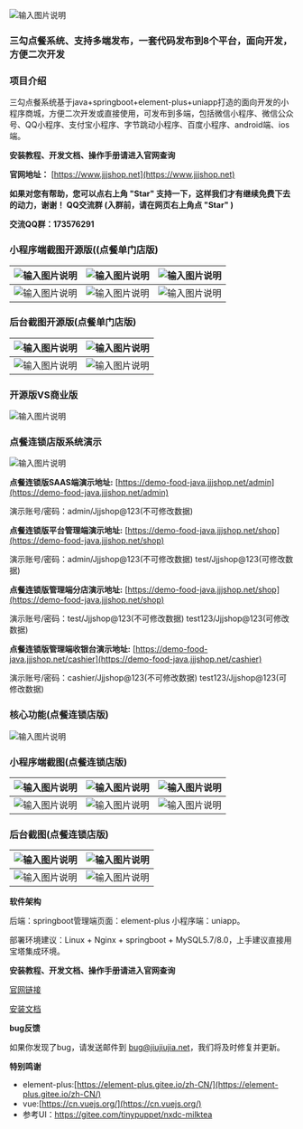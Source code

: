 ![输入图片说明](https://www.jjjshop.net/gitee/food-java/java01.png)

### 三勾点餐系统、支持多端发布，一套代码发布到8个平台，面向开发，方便二次开发


### 项目介绍

三勾点餐系统基于java+springboot+element-plus+uniapp打造的面向开发的小程序商城，方便二次开发或直接使用，可发布到多端，包括微信小程序、微信公众号、QQ小程序、支付宝小程序、字节跳动小程序、百度小程序、android端、ios端。

 **安装教程、开发文档、操作手册请进入官网查询** 

 **官网地址：** [https://www.jjjshop.net](https://www.jjjshop.net) 

 **如果对您有帮助，您可以点右上角 "Star" 支持一下，这样我们才有继续免费下去的动力，谢谢！
QQ交流群 (入群前，请在网页右上角点 "Star" )** 

 **交流QQ群：173576291** 


### 小程序端截图开源版((点餐单门店版)

|![输入图片说明](https://www.jjjshop.net/gitee/food-java/kp01.jpg)   |![输入图片说明](https://www.jjjshop.net/gitee/food-java/kp02.jpg)     | ![输入图片说明](https://www.jjjshop.net/gitee/food-java/kp03.jpg)    |
|---|---|---|
| ![输入图片说明](https://www.jjjshop.net/gitee/food-java/kp04.jpg)    | ![输入图片说明](https://www.jjjshop.net/gitee/food-java/kp05.jpg)    | ![输入图片说明](https://www.jjjshop.net/gitee/food-java/kp06.jpg)    |


### 后台截图开源版(点餐单门店版) 

| ![输入图片说明](https://www.jjjshop.net/gitee/food-java/kjava01.jpg)  |![输入图片说明](https://www.jjjshop.net/gitee/food-java/kjava02.jpg)   |
|---|---|
| ![输入图片说明](https://www.jjjshop.net/gitee/food-java/kjava03.jpg)  |![输入图片说明](https://www.jjjshop.net/gitee/food-java/kjava04.jpg)   |


### 开源版VS商业版 

![输入图片说明](https://www.jjjshop.net/gitee/food-java/java02.png)

### 点餐连锁店版系统演示 

![输入图片说明](https://www.jjjshop.net/gitee/food-java/java03.png)

 **点餐连锁版SAAS端演示地址:** [https://demo-food-java.jjjshop.net/admin](https://demo-food-java.jjjshop.net/admin)
  
演示账号/密码：admin/Jjjshop@123(不可修改数据)

**点餐连锁版平台管理端演示地址:** [https://demo-food-java.jjjshop.net/shop](https://demo-food-java.jjjshop.net/shop)
  
演示账号/密码：admin/Jjjshop@123(不可修改数据)  test/Jjjshop@123(可修改数据)

 **点餐连锁版管理端分店演示地址:** [https://demo-food-java.jjjshop.net/shop](https://demo-food-java.jjjshop.net/shop)   
   
演示账号/密码：test/Jjjshop@123(不可修改数据)  test123/Jjjshop@123(可修改数据)

 **点餐连锁版管理端收银台演示地址:** [https://demo-food-java.jjjshop.net/cashier](https://demo-food-java.jjjshop.net/cashier)
  
 演示账号/密码：cashier/Jjjshop@123(不可修改数据)   test123/Jjjshop@123(可修改数据)


### 核心功能(点餐连锁店版) 

![输入图片说明](https://www.jjjshop.net/gitee/food-java/java04.png)

### 小程序端截图(点餐连锁店版)

|![输入图片说明](https://www.jjjshop.net/gitee/food-java/pjava01.jpg)   |![输入图片说明](https://www.jjjshop.net/gitee/food-java/pjava02.jpg)     | ![输入图片说明](https://www.jjjshop.net/gitee/food-java/pjava03.jpg)    |
|---|---|---|
| ![输入图片说明](https://www.jjjshop.net/gitee/food-java/pjava04.jpg)    | ![输入图片说明](https://www.jjjshop.net/gitee/food-java/pjava05.jpg)    | ![输入图片说明](https://www.jjjshop.net/gitee/food-java/pjava06.jpg)    |


### 后台截图(点餐连锁店版) 

| ![输入图片说明](https://www.jjjshop.net/gitee/food-java/hjava01.jpg)  |![输入图片说明](https://www.jjjshop.net/gitee/food-java/hjava02.jpg)   |
|---|---|
| ![输入图片说明](https://www.jjjshop.net/gitee/food-java/hjava03.jpg)  |![输入图片说明](https://www.jjjshop.net/gitee/food-java/hjava04.jpg)   |

 **软件架构**

后端：springboot管理端页面：element-plus 小程序端：uniapp。

部署环境建议：Linux + Nginx + springboot + MySQL5.7/8.0，上手建议直接用宝塔集成环境。

 **安装教程、开发文档、操作手册请进入官网查询** 

[官网链接](https://www.jjjshop.net)

[安装文档](https://doc.jjjshop.net/ChainJava)

 **bug反馈**

如果你发现了bug，请发送邮件到 bug@jiujiujia.net，我们将及时修复并更新。 

 **特别鸣谢** 
- element-plus:[https://element-plus.gitee.io/zh-CN/](https://element-plus.gitee.io/zh-CN/)
- vue:[https://cn.vuejs.org/](https://cn.vuejs.org/)
- 参考UI：https://gitee.com/tinypuppet/nxdc-milktea
